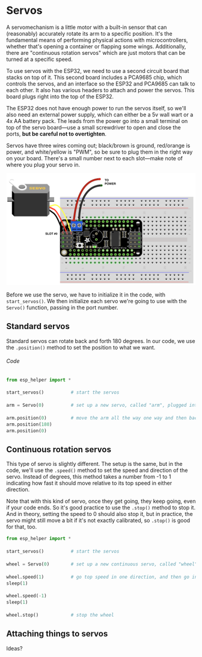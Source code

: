 # Servos

A servomechanism is a little motor with a built-in sensor that can (reasonably) accurately rotate its arm to a specific position. It's the fundamental means of performing physical actions with microcontrollers, whether that's opening a container or flapping some wings. Additionally, there are "continuous rotation servos" which are just motors that can be turned at a specific speed.

To use servos with the ESP32, we need to use a second circuit board that stacks on top of it. This second board includes a PCA9685 chip, which controls the servos, and an interface so the ESP32 and PCA9685 can talk to each other. It also has various headers to attach and power the servos. This board plugs right into the top of the ESP32.

The ESP32 does not have enough power to run the servos itself, so we'll also need an external power supply, which can either be a 5v wall wart or a 4x AA battery pack. The leads from the power go into a small terminal on top of the servo board—use a small screwdriver to open and close the ports, **but be careful not to overtighten**.

Servos have three wires coming out; black/brown is ground, red/orange is power, and white/yellow is "PWM", so be sure to plug them in the right way on your board. There's a small number next to each slot—make note of where you plug your servo in.


![](img/servo.png)	


Before we use the servo, we have to initialize it in the code, with `start_servos()`. We then initialize each servo we're going to use with the `Servo()` function, passing in the port number.

## Standard servos

Standard servos can rotate back and forth 180 degrees. In our code, we use the `.position()` method to set the position to what we want.


###### Code


```py
from esp_helper import *

start_servos() 			# start the servos

arm = Servo(0)			# set up a new servo, called "arm", plugged into slot 0

arm.position(0)			# move the arm all the way one way and then back again
arm.position(180)
arm.position(0)
```


## Continuous rotation servos

This type of servo is slightly different. The setup is the same, but in the code, we'll use the `.speed()` method to set the speed and direction of the servo. Instead of degrees, this method takes a number from -1 to 1 indicating how fast it should move relative to its top speed in either direction.

Note that with this kind of servo, once they get going, they keep going, even if your code ends. So it's good practice to use the `.stop()` method to stop it. And in theory, setting the speed to 0 should also stop it, but in practice, the servo might still move a bit if it's not exactly calibrated, so `.stop()` is good for that, too.

```py
from esp_helper import *

start_servos() 			# start the servos

wheel = Servo(0)		# set up a new continuous servo, called "wheel", plugged into slot 0

wheel.speed(1)			# go top speed in one direction, and then go in the other
sleep(1)

wheel.speed(-1)
sleep(1)

wheel.stop()			# stop the wheel
```

## Attaching things to servos

Ideas?


<!-- 

https://learn.adafruit.com/adafruit-8-channel-pwm-or-servo-featherwing

https://learn.adafruit.com/micropython-hardware-pca9685-pwm-and-servo-driver/micropython

Errno 19 ENODEV means that the module couldn't find the I2C sensor


 -->
